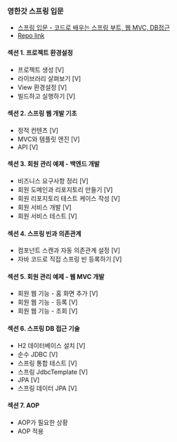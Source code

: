 ### 영한갓 스프링 입문
- [스프링 입문 - 코드로 배우는 스프링 부트, 웹 MVC, DB접근](https://www.inflearn.com/course/%EC%8A%A4%ED%94%84%EB%A7%81-%EC%9E%85%EB%AC%B8-%EC%8A%A4%ED%94%84%EB%A7%81%EB%B6%80%ED%8A%B8/lecture/49576?tab=curriculum&speed=1.5)
- [Repo link](https://github.com/GyeomFka/spring-I)

#### 섹션 1. 프로젝트 환경설정
- 프로젝트 생성 [V]
- 라이브러리 살펴보기 [V]
- View 환경설정 [V]
- 빌드하고 실행하기 [V]
#### 섹션 2. 스프링 웹 개발 기초
- 정적 컨텐츠 [V]
- MVC와 템플릿 엔진 [V]
- API [V]
#### 섹션 3. 회원 관리 예제 - 백엔드 개발
- 비즈니스 요구사항 정리 [V]
- 회원 도메인과 리포지토리 만들기 [V]
- 회원 리포지토리 테스트 케이스 작성 [V]
- 회원 서비스 개발 [V]
- 회원 서비스 테스트 [V]
#### 섹션 4. 스프링 빈과 의존관계
- 컴포넌트 스캔과 자동 의존관계 설정 [V]
- 자바 코드로 직접 스프링 빈 등록하기 [V]
#### 섹션 5. 회원 관리 예제 - 웹 MVC 개발
- 회원 웹 기능 - 홈 화면 추가 [V]
- 회원 웹 기능 - 등록 [V]
- 회원 웹 기능 - 조회 [V]
#### 섹션 6. 스프링 DB 접근 기술
- H2 데이터베이스 설치 [V]
- 순수 JDBC [V]
- 스프링 통합 테스트 [V]
- 스프링 JdbcTemplate [V]
- JPA [V]
- 스프링 데이터 JPA [V]
#### 섹션 7. AOP
- AOP가 필요한 상황
- AOP 적용
